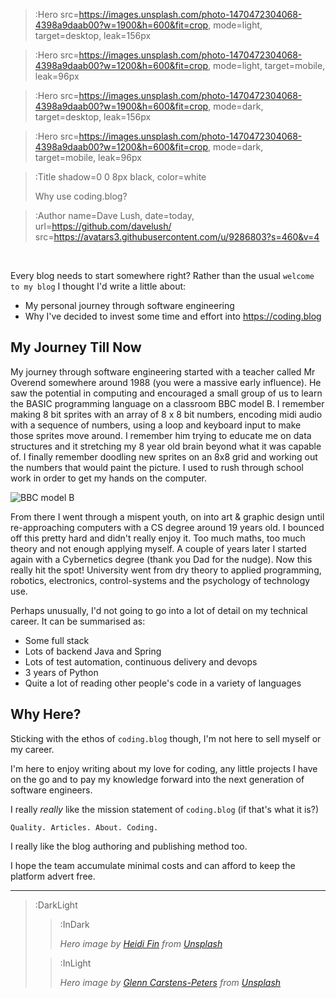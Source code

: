> :Hero src=https://images.unsplash.com/photo-1470472304068-4398a9daab00?w=1900&h=600&fit=crop,
>       mode=light,
>       target=desktop,
>       leak=156px

> :Hero src=https://images.unsplash.com/photo-1470472304068-4398a9daab00?w=1200&h=600&fit=crop,
>       mode=light,
>       target=mobile,
>       leak=96px

> :Hero src=https://images.unsplash.com/photo-1470472304068-4398a9daab00?w=1900&h=600&fit=crop,
>       mode=dark,
>       target=desktop,
>       leak=156px

> :Hero src=https://images.unsplash.com/photo-1470472304068-4398a9daab00?w=1200&h=600&fit=crop,
>       mode=dark,
>       target=mobile,
>       leak=96px

> :Title shadow=0 0 8px black, color=white
>
> Why use coding.blog?

> :Author name=Dave Lush,
>         date=today,
>         url=https://github.com/davelush/
>         src=https://avatars3.githubusercontent.com/u/9286803?s=460&v=4

<br>

Every blog needs to start somewhere right? Rather than the usual `welcome to my blog` I thought I'd write a little about:

* My personal journey through software engineering
* Why I've decided to invest some time and effort into https://coding.blog

## My Journey Till Now

My journey through software engineering started with a teacher called Mr Overend somewhere around 1988 (you were a 
massive early influence). He saw the potential in computing and encouraged a small group of us to learn the BASIC
programming language on a classroom BBC model B. I remember making 8 bit sprites with an array of 8 x 8 bit numbers,
encoding midi audio with a sequence of numbers, using a loop and keyboard input to make those sprites move around. I
remember him trying to educate me on data structures and it stretching my 8 year old brain beyond what it was capable of.
I finally remember doodling new sprites on an 8x8 grid and working out the numbers that would paint the picture. I used
to rush through school work in order to get my hands on the computer. 

![BBC model B](https://upload.wikimedia.org/wikipedia/commons/3/32/BBC_Micro_Front_Restored.jpg)

From there I went through a mispent youth, on into art & graphic design until re-approaching computers with a CS degree 
around 19 years old. I bounced off this pretty hard and didn't really enjoy it. Too much maths, too much theory and not 
enough applying myself. A couple of years later I started again with a Cybernetics degree (thank you Dad for the nudge). 
Now this really hit the spot! University went from dry theory to applied programming, robotics, electronics, control-systems
and the psychology of technology use.

Perhaps unusually, I'd not going to go into a lot of detail on my technical career. It can be summarised as:
 
* Some full stack
* Lots of backend Java and Spring
* Lots of test automation, continuous delivery and devops
* 3 years of Python
* Quite a lot of reading other people's code in a variety of languages

## Why Here?

Sticking with the ethos of `coding.blog` though, I'm not here to sell myself or my career. 

I'm here to enjoy writing about my love for coding, any little projects I have on the go and to pay my knowledge forward 
into the next generation of software engineers. 

I really *really* like the mission statement of `coding.blog` (if that's what it is?)

```
Quality. Articles. About. Coding.
``` 

I really like the blog authoring and publishing method too. 

I hope the team accumulate minimal costs and can afford to keep the platform advert free.

  


---

> :DarkLight
> > :InDark
> >
> > _Hero image by [Heidi Fin](https://unsplash.com/@heidifin) from [Unsplash](https://unsplash.com)_
>
> > :InLight
> >
> > _Hero image by [Glenn Carstens-Peters](https://unsplash.com/@glenncarstenspeters) from [Unsplash](https://unsplash.com)_